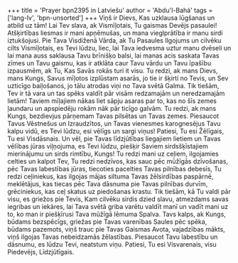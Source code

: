 +++
title = 'Prayer bpn2395 in Latviešu'
author = 'Abdu'l-Bahá'
tags = ['lang-lv', 'bpn-unsorted']
+++
Viņš ir Dievs, Kas uzklausa lūgšanas un atbild uz tām!
Lai Tev slava, ak Vismīļotais, Tu gaismas Devējs pasaulei! Atšķirtības liesmas ir mani apņēmušas, un mana vieglprātība ir manu sirdi iztukšojusi. Pie Tava Visdiženā Vārda, ak Tu Pasaules Ilgojums un cilvēku cilts Vismīļotais, es Tevi lūdzu, liec, lai Tava iedvesma uztur manu dvēseli un lai mana auss saklausa Tavu brīnišķo balsi, lai manas acis saskata Tavas zīmes un Tavu gaismu, kas ir atklāta caur Tavu vārdu un Tavu īpašību izpausmēm, ak Tu, Kas Savās rokās turi it visu.
Tu redzi, ak mans Dievs, mans Kungs, Savus mīļotos izplūstam asarās, jo tie ir šķirti no Tevis, un Sev uzticīgo baiļošanos, jo tālu atrodas viņi no Tava svētā Galma. Tik tiešām, Tev ir tā vara un tas spēks valdīt pār visām redzamajām un neredzamajām lietām! Taviem mīļajiem nākas liet sāpju asaras par to, kas no šīs zemes ļaundaru un apspiedēju rokām nāk pār ticīgo galvām. Tu redzi, ak mans Kungs, bezdievjus pārņemam Tavas pilsētas un Tavas zemes. Piesaucot Tavus Vēstnešus un Izraudzītos, un Tavas vienesmes karognesējus Tavu kalpu vidū, es Tevi lūdzu, esi vēlīgs un sargi viņus! Patiesi, Tu esi Žēlīgais, Tu esi Visdāsnais.
Un vēl, pie Tavas līdzjūtības liegajiem lietiem un Tavas vēlības jūras viļņojuma, es Tevi lūdzu, piešķir Saviem sirdsšķīstajiem mierinājumu un sirds rimtību, Kungs! Tu redzi mani uz ceļiem, ilgojamies celties un kalpot Tev, Tu redzi nedzīvos, kas sauc pēc mūžīgās dzīvošanas, pēc Tavas labestības jūras, tiecoties pacelties Tavas pilnības debesīs, Tu redzi ceļiniekus, kas ilgojas mājas siltuma Tavas žēlsirdības paspārnē, meklētājus, kas tiecas pēc Tava dāsnuma pie Tavas pilnības durvīm, grēciniekus, kas ceļ skatus uz piedošanas krastu.
Tik tiešām, kā Tu valdi pār visu, es griežos pie Tevis, Kam cilvēku sirdis dzied slavu, atmezdams savas iegribas un iekāres, lai Tava svētā griba varētu valdīt manī un vadīt mani uz to, ko man ir piešķīrusi Tava mūžīgā lēmuma Spalva. Tavs kalps, ak Kungs, būdams bezspēcīgs, griežas pie Tavas varenības Saules pēc spēka, būdams pazemots, viņš trauc pie Tavas Gaismas Avota, vajadzības mākts, viņš ilgojas Tavas nebeidzamās žēlastības.
Piesaucot Tavu labestību un dāsnumu, es lūdzu Tevi, neatstum viņu.
Patiesi, Tu esi Visvarenais, visu Piedevējs, Līdzjūtīgais.
